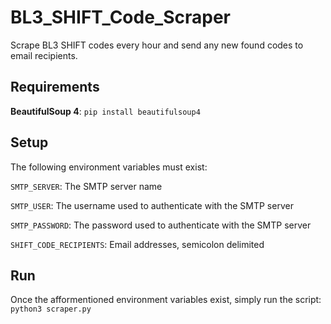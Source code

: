 # BL3_SHIFT_Code_Scraper
Scrape BL3 SHIFT codes every hour and send any new found codes to email recipients.

## Requirements
**BeautifulSoup 4**: `pip install beautifulsoup4`

## Setup
The following environment variables must exist:

`SMTP_SERVER`: The SMTP server name

`SMTP_USER`: The username used to authenticate with the SMTP server

`SMTP_PASSWORD`: The password used to authenticate with the SMTP server

`SHIFT_CODE_RECIPIENTS`: Email addresses, semicolon delimited

## Run
Once the afformentioned environment variables exist, simply run the script: `python3 scraper.py`

